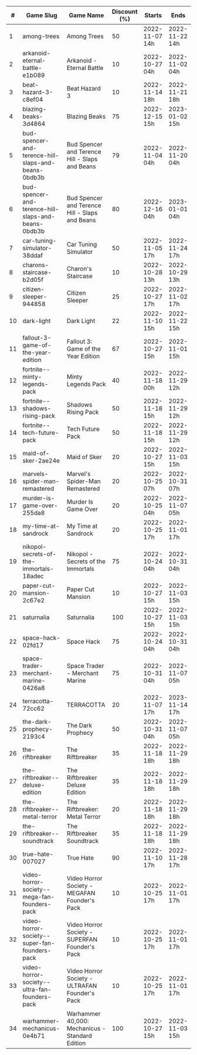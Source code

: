 |#|Game Slug|Game Name|Discount (%)|Starts|Ends|
|---|---|---|---|---|---|
|1|among-trees|Among Trees|50|2022-11-07 14h|2022-11-22 14h|
|2|arkanoid-eternal-battle-e1b089|Arkanoid - Eternal Battle|10|2022-10-27 04h|2022-11-02 04h|
|3|beat-hazard-3-c8ef04|Beat Hazard 3|10|2022-11-14 18h|2022-11-21 18h|
|4|blazing-beaks-3d4864|Blazing Beaks|75|2022-12-15 15h|2023-01-02 15h|
|5|bud-spencer-and-terence-hill-slaps-and-beans-0bdb3b|Bud Spencer and Terence Hill - Slaps and Beans|79|2022-11-04 04h|2022-11-20 04h|
|6|bud-spencer-and-terence-hill-slaps-and-beans-0bdb3b|Bud Spencer and Terence Hill - Slaps and Beans|80|2022-12-16 04h|2023-01-01 04h|
|7|car-tuning-simulator-38ddaf|Car Tuning Simulator|50|2022-11-05 17h|2022-11-24 17h|
|8|charons-staircase-b2d05f|Charon's Staircase|10|2022-10-28 13h|2022-10-29 13h|
|9|citizen-sleeper-944858|Citizen Sleeper|25|2022-10-27 17h|2022-11-02 17h|
|10|dark-light|Dark Light|22|2022-11-10 15h|2022-11-22 15h|
|11|fallout-3-game-of-the-year-edition|Fallout 3: Game of the Year Edition|67|2022-10-27 15h|2022-11-01 15h|
|12|fortnite--minty-legends-pack|Minty Legends Pack|40|2022-11-18 00h|2022-11-29 12h|
|13|fortnite--shadows-rising-pack|Shadows Rising Pack|50|2022-11-18 15h|2022-11-29 12h|
|14|fortnite--tech-future-pack|Tech Future Pack|50|2022-11-18 15h|2022-11-29 12h|
|15|maid-of-sker-2ae24e|Maid of Sker|20|2022-10-27 15h|2022-11-03 15h|
|16|marvels-spider-man-remastered|Marvel's Spider-Man Remastered|20|2022-10-25 07h|2022-10-31 07h|
|17|murder-is-game-over-255da8|Murder Is Game Over|20|2022-10-25 04h|2022-11-07 05h|
|18|my-time-at-sandrock|My Time at Sandrock|20|2022-10-25 17h|2022-11-01 17h|
|19|nikopol-secrets-of-the-immortals-18adec|Nikopol - Secrets of the Immortals|75|2022-10-24 04h|2022-10-31 04h|
|20|paper-cut-mansion-2c67e2|Paper Cut Mansion|10|2022-10-27 15h|2022-11-03 15h|
|21|saturnalia|Saturnalia|100|2022-10-27 15h|2022-11-03 15h|
|22|space-hack-02fd17|Space Hack|75|2022-10-24 04h|2022-10-31 04h|
|23|space-trader-merchant-marine-0426a8|Space Trader - Merchant Marine|75|2022-10-31 04h|2022-11-07 05h|
|24|terracotta-72cc62|TERRACOTTA|20|2022-11-07 17h|2023-11-14 17h|
|25|the-dark-prophecy-2193c4|The Dark Prophecy|50|2022-10-31 04h|2022-11-07 05h|
|26|the-riftbreaker|The Riftbreaker|35|2022-11-18 18h|2022-11-29 18h|
|27|the-riftbreaker--deluxe-edition|The Riftbreaker Deluxe Edition|35|2022-11-18 18h|2022-11-29 18h|
|28|the-riftbreaker--metal-terror|The Riftbreaker: Metal Terror|20|2022-11-18 18h|2022-11-29 18h|
|29|the-riftbreaker--soundtrack|The Riftbreaker Soundtrack|35|2022-11-18 18h|2022-11-29 18h|
|30|true-hate-007027|True Hate|90|2022-11-10 17h|2022-11-28 17h|
|31|video-horror-society--mega-fan-founders-pack|Video Horror Society - MEGAFAN Founder's Pack|10|2022-10-25 17h|2022-11-01 17h|
|32|video-horror-society--super-fan-founders-pack|Video Horror Society - SUPERFAN Founder's Pack|10|2022-10-25 17h|2022-11-01 17h|
|33|video-horror-society--ultra-fan-founders-pack|Video Horror Society - ULTRAFAN Founder's Pack|10|2022-10-25 17h|2022-11-01 17h|
|34|warhammer-mechanicus-0e4b71|Warhammer 40,000: Mechanicus - Standard Edition|100|2022-10-27 15h|2022-11-03 15h|
